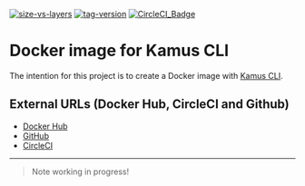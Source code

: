 [![size-vs-layers](https://images.microbadger.com/badges/image/lozanomatheus/docker_kamus_cli:0.2.7-4.svg)](https://microbadger.com/images/lozanomatheus/docker_kamus_cli:0.2.7-4 "Size vs Layers")
[![tag-version](https://images.microbadger.com/badges/version/lozanomatheus/docker_kamus_cli:0.2.7-4.svg)](https://microbadger.com/images/lozanomatheus/docker_kamus_cli:0.2.7-4 "Tag Version")
[![CircleCI_Badge](https://img.shields.io/circleci/build/github/LozanoMatheus/docker_kamus_cli/master.svg?style=plastic)](https://circleci.com/gh/LozanoMatheus/docker_kamus_cli/tree/master)

# Docker image for Kamus CLI

The intention for this project is to create a Docker image with [Kamus CLI](https://github.com/Soluto/kamus).

## External URLs (Docker Hub, CircleCI and Github)

* [Docker Hub](https://hub.docker.com/r/lozanomatheus/kamus_cli)
* [GitHub](https://github.com/LozanoMatheus/docker_kamus_cli)
* [CircleCI](https://circleci.com/gh/LozanoMatheus/docker_kamus_cli)

---

> Note working in progress!
